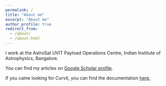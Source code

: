 ```yaml
---
permalink: /
title: "About me"
excerpt: "About me"
author_profile: true
redirect_from: 
  - /about/
  - /about.html
---
```


I work at the AstroSat UVIT Payload Operations Centre, Indian Institute of Astrophysics, Bangalore. 

You can find my articles on <a href="https://scholar.google.co.in/citations?user=zSnUDggAAAAJ&hl=en">Google Scholar profile</a>.

If you came looking for Curvit, you can find the documentation <a href="https://curvit.readthedocs.io">here.</a>
